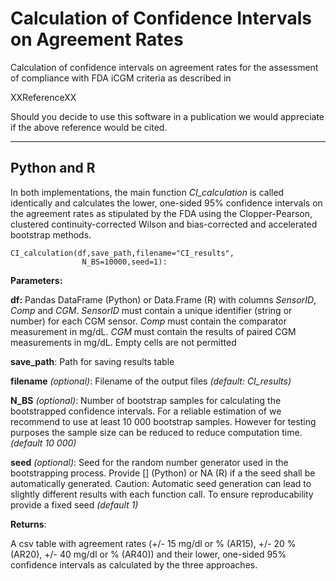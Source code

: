 # Calculation of Confidence Intervals on Agreement Rates

Calculation of confidence intervals on agreement rates for the assessment of compliance with FDA iCGM criteria as described in 

XXReferenceXX

Should you decide to use this software in a publication we would appreciate if the above reference would be cited.

---

## Python and R

In both implementations, the main function *CI_calculation* is called identically and calculates the lower, one-sided 95% confidence intervals on the agreement rates as stipulated by the FDA using the Clopper-Pearson, clustered continuity-corrected Wilson and bias-corrected and accelerated bootstrap methods. 

```
CI_calculation(df,save_path,filename="CI_results",
                N_BS=10000,seed=1):
```
**Parameters:**

**df:** Pandas DataFrame (Python) or Data.Frame (R) with columns *SensorID*, *Comp* and *CGM*. *SensorID* must contain a unique identifier (string or number) for each CGM sensor. *Comp* must contain the  comparator measurement in mg/dL. *CGM* must contain the results of paired CGM measurements in mg/dL. Empty cells are not permitted

**save_path**: Path for saving results table

**filename** *(optional)*: Filename of the output files *(default: CI_results)*

**N_BS** *(optional)*: Number of bootstrap samples for calculating the bootstrapped confidence intervals. For a reliable estimation of we recommend to use at least 10 000 bootstrap samples. However for testing purposes the sample size can be reduced to reduce computation time. *(default 10 000)*

**seed** *(optional)*: Seed for the random number generator used in the bootstrapping process. Provide [] (Python) or NA (R) if a the seed shall be automatically generated. Caution: Automatic seed generation can lead to slightly different results with each function call. To ensure reproducability provide a fixed seed *(default 1)*

**Returns**:

A csv table with agreement rates (+/- 15 mg/dl or % (AR15), +/- 20 % (AR20), +/- 40 mg/dl or % (AR40)) and their lower, one-sided 95% confidence intervals as calculated by the three approaches.